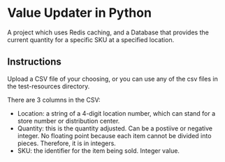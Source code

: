 # Value Updater in Python

A project which uses Redis caching, and a Database that provides the current quantity for a specific SKU at a specified location.

## Instructions
Upload a CSV file of your choosing, or you can use any of the csv files in the test-resources directory.


There are 3 columns in the CSV:
* Location: a string of a 4-digit location number, which can stand for a store number or distribution center.
* Quantity: this is the quantity adjusted. Can be a postiive or negative integer. No floating point because each item cannot be divided into pieces. Therefore, it is in integers.
* SKU: the identifier for the item being sold. Integer value.

